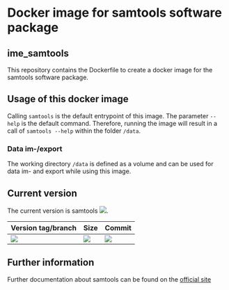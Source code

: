 # Docker image for samtools software package
## ime_samtools
This repository contains the Dockerfile to create a docker image for the samtools software package.

## Usage of this docker image
Calling `samtools` is the default entrypoint of this image. The parameter `--help` is the default command. Therefore, running the image will result in a call of `samtools --help` within the folder `/data`.
### Data im-/export
The working directory `/data` is defined as a volume and can be used for data im- and export while using this image.

## Current version
The current version is samtools [![](https://images.microbadger.com/badges/version/greatfireball/ime_samtools:master.svg)](https://microbadger.com/images/greatfireball/ime_samtools:master "Get your own version badge on microbadger.com").

| Version tag/branch | Size | Commit |
|-|-|-|
| [![](https://images.microbadger.com/badges/version/greatfireball/ime_samtools:master.svg)](https://microbadger.com/images/greatfireball/ime_samtools:master "Get your own version badge on microbadger.com") | [![](https://images.microbadger.com/badges/image/greatfireball/ime_samtools:master.svg)](https://microbadger.com/images/greatfireball/ime_samtools:master "Get your own image badge on microbadger.com") | [![](https://images.microbadger.com/badges/commit/greatfireball/ime_samtools:master.svg)](https://microbadger.com/images/greatfireball/ime_samtools:master "Get your own commit badge on microbadger.com") |

## Further information
Further documentation about samtools can be found on the [official site](http://www.htslib.org/doc/samtools.html)
